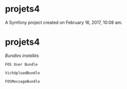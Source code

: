 projets4
========

A Symfony project created on February 16, 2017, 10:08 am.
# projets4

_Bundles installés_

`FOS User Bundle`

`VichUploadBundle`

`FOSMessageBundle`